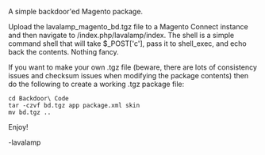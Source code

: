 A simple backdoor'ed Magento package.

Upload the lavalamp_magento_bd.tgz file to a Magento Connect instance and then navigate to <magento host>/index.php/lavalamp/index. The shell is a simple command shell that will take $_POST['c'], pass it to shell_exec, and echo back the contents. Nothing fancy.

If you want to make your own .tgz file (beware, there are lots of consistency issues and checksum issues when modifying the package contents) then do the following to create a working .tgz package file:

    cd Backdoor\ Code
    tar -czvf bd.tgz app package.xml skin
    mv bd.tgz ..

Enjoy!

-lavalamp
